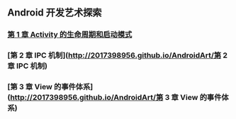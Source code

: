 ## Android 开发艺术探索
### [第 1 章 Activity 的生命周期和启动模式](http://2017398956.github.io/AndroidArt/%E7%AC%AC%201%20%E7%AB%A0%20Activity%20%E7%9A%84%E7%94%9F%E5%91%BD%E5%91%A8%E6%9C%9F%E5%92%8C%E5%90%AF%E5%8A%A8%E6%A8%A1%E5%BC%8F)
### [第 2 章 IPC 机制](http://2017398956.github.io/AndroidArt/第 2 章 IPC 机制)
### [第 3 章 View 的事件体系](http://2017398956.github.io/AndroidArt/第 3 章 View 的事件体系)

